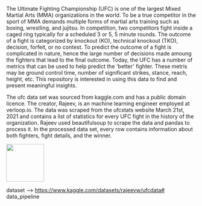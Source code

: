 The Ultimate Fighting Championship (UFC) is one of the largest Mixed Martial Arts (MMA) organizations in the world. To be a true competitor in the sport of MMA demands multiple forms of martial arts training such as boxing, wrestling, and jujitsu. In competition, two competitors fight inside a caged ring typically for a scheduled 3 or 5, 5 minute rounds. The outcome of a fight is categorized by knockout (KO), technical knockout (TKO), decision, forfeit, or no contest. To predict the outcome of a fight is complicated in nature, hence the large number of decisions made amoung the fighters that lead to the final outcome. Today, the UFC has a number of metrics that can be used to help predict the 'better' fighter. These metris may be ground control time, number of significant strikes, stance, reach, height, etc. This repository is interested in using this data to find and present meaningful insights.

The ufc data set was sourced from kaggle.com and has a public domain licence. The creator, Rajeev, is an machine learning engineer employed at verloop.io. The data was scraped from the ufcstats website March 21st, 2021 and contains a list of statistics for every UFC fight in the history of the organization. Rajeev used beautifulsoup to scrape the data and pandas to process it. In the processed data set, every row contains information about both fighters, fight details, and the winner. 

<img src ="https://upload.wikimedia.org/wikipedia/commons/9/92/UFC_Logo.svg" width="100px">

dataset --> https://www.kaggle.com/datasets/rajeevw/ufcdata# data_pipeline
